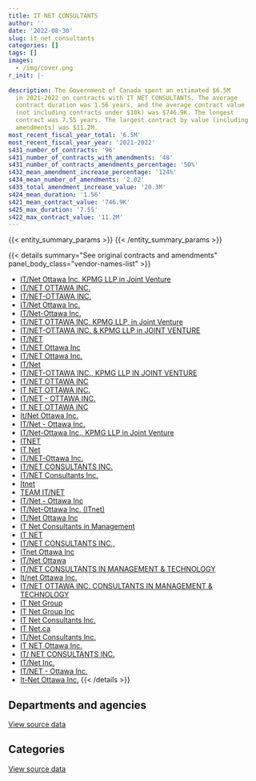 ```yaml
---
title: IT NET CONSULTANTS
author: ''
date: '2022-08-30'
slug: it_net_consultants
categories: []
tags: []
images:
  - /img/cover.png
r_init: |-
  
description: The Government of Canada spent an estimated $6.5M
  in 2021-2022 on contracts with IT NET CONSULTANTS. The average
  contract duration was 1.56 years, and the average contract value
  (not including contracts under $10k) was $746.9K. The longest
  contract was 7.55 years. The largest contract by value (including
  amendments) was $11.2M.
most_recent_fiscal_year_total: '6.5M'
most_recent_fiscal_year_year: '2021-2022'
s431_number_of_contracts: '96'
s431_number_of_contracts_with_amendments: '48'
s431_number_of_contracts_amendments_percentage: '50%'
s432_mean_amendment_increase_percentage: '124%'
s434_mean_number_of_amendments: '2.02'
s433_total_amendment_increase_value: '20.3M'
s424_mean_duration: '1.56'
s421_mean_contract_value: '746.9K'
s425_max_duration: '7.55'
s422_max_contract_value: '11.2M'
---
```


<script src="/rmarkdown-libs/htmlwidgets/htmlwidgets.js"></script>
<link href="/rmarkdown-libs/datatables-css/datatables-crosstalk.css" rel="stylesheet" />
<script src="/rmarkdown-libs/datatables-binding/datatables.js"></script>
<script src="/rmarkdown-libs/jquery/jquery-3.6.0.min.js"></script>
<link href="/rmarkdown-libs/dt-core-bootstrap/css/dataTables.bootstrap.min.css" rel="stylesheet" />
<link href="/rmarkdown-libs/dt-core-bootstrap/css/dataTables.bootstrap.extra.css" rel="stylesheet" />
<script src="/rmarkdown-libs/dt-core-bootstrap/js/jquery.dataTables.min.js"></script>
<script src="/rmarkdown-libs/dt-core-bootstrap/js/dataTables.bootstrap.min.js"></script>
<link href="/rmarkdown-libs/crosstalk/css/crosstalk.min.css" rel="stylesheet" />
<script src="/rmarkdown-libs/crosstalk/js/crosstalk.min.js"></script>
<script src="/rmarkdown-libs/htmlwidgets/htmlwidgets.js"></script>
<link href="/rmarkdown-libs/datatables-css/datatables-crosstalk.css" rel="stylesheet" />
<script src="/rmarkdown-libs/datatables-binding/datatables.js"></script>
<script src="/rmarkdown-libs/jquery/jquery-3.6.0.min.js"></script>
<link href="/rmarkdown-libs/dt-core-bootstrap/css/dataTables.bootstrap.min.css" rel="stylesheet" />
<link href="/rmarkdown-libs/dt-core-bootstrap/css/dataTables.bootstrap.extra.css" rel="stylesheet" />
<script src="/rmarkdown-libs/dt-core-bootstrap/js/jquery.dataTables.min.js"></script>
<script src="/rmarkdown-libs/dt-core-bootstrap/js/dataTables.bootstrap.min.js"></script>
<link href="/rmarkdown-libs/crosstalk/css/crosstalk.min.css" rel="stylesheet" />
<script src="/rmarkdown-libs/crosstalk/js/crosstalk.min.js"></script>

{{< entity_summary_params >}}
{{< /entity_summary_params >}}

{{< details summary="See original contracts and amendments" panel_body_class="vendor-names-list" >}}
- [IT/Net Ottawa Inc. KPMG LLP in Joint Venture](https://search.open.canada.ca/en/ct/?sort=contract_value_f%20desc&page=1&search_text=%22IT%2fNet%20Ottawa%20Inc.%20KPMG%20LLP%20in%20Joint%20Venture%22)
- [IT/NET OTTAWA INC.](https://search.open.canada.ca/en/ct/?sort=contract_value_f%20desc&page=1&search_text=%22IT%2fNET%20OTTAWA%20INC.%22)
- [IT/NET-OTTAWA INC.](https://search.open.canada.ca/en/ct/?sort=contract_value_f%20desc&page=1&search_text=%22IT%2fNET-OTTAWA%20INC.%22)
- [IT/Net Ottawa Inc.](https://search.open.canada.ca/en/ct/?sort=contract_value_f%20desc&page=1&search_text=%22IT%2fNet%20Ottawa%20Inc.%22)
- [IT/Net-Ottawa Inc.](https://search.open.canada.ca/en/ct/?sort=contract_value_f%20desc&page=1&search_text=%22IT%2fNet-Ottawa%20Inc.%22)
- [IT/NET OTTAWA INC, KPMG LLP, in Joint Venture](https://search.open.canada.ca/en/ct/?sort=contract_value_f%20desc&page=1&search_text=%22IT%2fNET%20OTTAWA%20INC%2c%20KPMG%20LLP%2c%20in%20Joint%20Venture%22)
- [IT/NET-OTTAWA INC. & KPMG LLP in JOINT VENTURE](https://search.open.canada.ca/en/ct/?sort=contract_value_f%20desc&page=1&search_text=%22IT%2fNET-OTTAWA%20INC.%20%26%20KPMG%20LLP%20in%20JOINT%20VENTURE%22)
- [IT/NET](https://search.open.canada.ca/en/ct/?sort=contract_value_f%20desc&page=1&search_text=%22IT%2fNET%22)
- [IT/NET Ottawa Inc](https://search.open.canada.ca/en/ct/?sort=contract_value_f%20desc&page=1&search_text=%22IT%2fNET%20Ottawa%20Inc%22)
- [IT/NET Ottawa Inc.](https://search.open.canada.ca/en/ct/?sort=contract_value_f%20desc&page=1&search_text=%22IT%2fNET%20Ottawa%20Inc.%22)
- [IT/Net](https://search.open.canada.ca/en/ct/?sort=contract_value_f%20desc&page=1&search_text=%22IT%2fNet%22)
- [IT/NET-OTTAWA INC., KPMG LLP IN JOINT VENTURE](https://search.open.canada.ca/en/ct/?sort=contract_value_f%20desc&page=1&search_text=%22IT%2fNET-OTTAWA%20INC.%2c%20KPMG%20LLP%20IN%20JOINT%20VENTURE%22)
- [IT/NET OTTAWA INC](https://search.open.canada.ca/en/ct/?sort=contract_value_f%20desc&page=1&search_text=%22IT%2fNET%20OTTAWA%20INC%22)
- [IT NET OTTAWA INC.](https://search.open.canada.ca/en/ct/?sort=contract_value_f%20desc&page=1&search_text=%22IT%20NET%20OTTAWA%20INC.%22)
- [IT/NET - OTTAWA INC.](https://search.open.canada.ca/en/ct/?sort=contract_value_f%20desc&page=1&search_text=%22IT%2fNET%20-%20OTTAWA%20INC.%22)
- [IT NET OTTAWA INC](https://search.open.canada.ca/en/ct/?sort=contract_value_f%20desc&page=1&search_text=%22IT%20NET%20OTTAWA%20INC%22)
- [It/Net Ottawa Inc.](https://search.open.canada.ca/en/ct/?sort=contract_value_f%20desc&page=1&search_text=%22It%2fNet%20Ottawa%20Inc.%22)
- [IT/Net - Ottawa Inc.](https://search.open.canada.ca/en/ct/?sort=contract_value_f%20desc&page=1&search_text=%22IT%2fNet%20-%20Ottawa%20Inc.%22)
- [IT/Net-Ottawa Inc., KPMG LLP in Joint Venture](https://search.open.canada.ca/en/ct/?sort=contract_value_f%20desc&page=1&search_text=%22IT%2fNet-Ottawa%20Inc.%2c%20KPMG%20LLP%20in%20Joint%20Venture%22)
- [ITNET](https://search.open.canada.ca/en/ct/?sort=contract_value_f%20desc&page=1&search_text=%22ITNET%22)
- [IT Net](https://search.open.canada.ca/en/ct/?sort=contract_value_f%20desc&page=1&search_text=%22IT%20Net%22)
- [IT/NET-Ottawa Inc.](https://search.open.canada.ca/en/ct/?sort=contract_value_f%20desc&page=1&search_text=%22IT%2fNET-Ottawa%20Inc.%22)
- [IT/NET CONSULTANTS INC.](https://search.open.canada.ca/en/ct/?sort=contract_value_f%20desc&page=1&search_text=%22IT%2fNET%20CONSULTANTS%20INC.%22)
- [IT/NET Consultants Inc.](https://search.open.canada.ca/en/ct/?sort=contract_value_f%20desc&page=1&search_text=%22IT%2fNET%20Consultants%20Inc.%22)
- [Itnet](https://search.open.canada.ca/en/ct/?sort=contract_value_f%20desc&page=1&search_text=%22Itnet%22)
- [TEAM IT/NET](https://search.open.canada.ca/en/ct/?sort=contract_value_f%20desc&page=1&search_text=%22TEAM%20IT%2fNET%22)
- [IT/Net - Ottawa Inc](https://search.open.canada.ca/en/ct/?sort=contract_value_f%20desc&page=1&search_text=%22IT%2fNet%20-%20Ottawa%20Inc%22)
- [IT/Net-Ottawa Inc. (ITnet)](https://search.open.canada.ca/en/ct/?sort=contract_value_f%20desc&page=1&search_text=%22IT%2fNet-Ottawa%20Inc.%20%28ITnet%29%22)
- [IT/Net Ottawa Inc](https://search.open.canada.ca/en/ct/?sort=contract_value_f%20desc&page=1&search_text=%22IT%2fNet%20Ottawa%20Inc%22)
- [IT Net Consultants in Management](https://search.open.canada.ca/en/ct/?sort=contract_value_f%20desc&page=1&search_text=%22IT%20Net%20Consultants%20in%20Management%22)
- [IT NET](https://search.open.canada.ca/en/ct/?sort=contract_value_f%20desc&page=1&search_text=%22IT%20NET%22)
- [IT/NET CONSULTANTS INC.,](https://search.open.canada.ca/en/ct/?sort=contract_value_f%20desc&page=1&search_text=%22IT%2fNET%20CONSULTANTS%20INC.%2c%22)
- [ITnet Ottawa Inc](https://search.open.canada.ca/en/ct/?sort=contract_value_f%20desc&page=1&search_text=%22ITnet%20Ottawa%20Inc%22)
- [IT/Net Ottawa](https://search.open.canada.ca/en/ct/?sort=contract_value_f%20desc&page=1&search_text=%22IT%2fNet%20Ottawa%22)
- [IT/NET CONSULTANTS IN MANAGEMENT & TECHNOLOGY](https://search.open.canada.ca/en/ct/?sort=contract_value_f%20desc&page=1&search_text=%22IT%2fNET%20CONSULTANTS%20IN%20MANAGEMENT%20%26%20TECHNOLOGY%22)
- [It/net Ottawa Inc.](https://search.open.canada.ca/en/ct/?sort=contract_value_f%20desc&page=1&search_text=%22It%2fnet%20Ottawa%20Inc.%22)
- [IT/NET OTTAWA INC. CONSULTANTS IN MANAGEMENT & TECHNOLOGY](https://search.open.canada.ca/en/ct/?sort=contract_value_f%20desc&page=1&search_text=%22IT%2fNET%20OTTAWA%20INC.%20CONSULTANTS%20IN%20MANAGEMENT%20%26%20TECHNOLOGY%22)
- [IT Net Group](https://search.open.canada.ca/en/ct/?sort=contract_value_f%20desc&page=1&search_text=%22IT%20Net%20Group%22)
- [IT Net Group Inc](https://search.open.canada.ca/en/ct/?sort=contract_value_f%20desc&page=1&search_text=%22IT%20Net%20Group%20Inc%22)
- [IT Net Consultants Inc.](https://search.open.canada.ca/en/ct/?sort=contract_value_f%20desc&page=1&search_text=%22IT%20Net%20Consultants%20Inc.%22)
- [IT Net.ca](https://search.open.canada.ca/en/ct/?sort=contract_value_f%20desc&page=1&search_text=%22IT%20Net.ca%22)
- [IT/Net Consultants Inc.](https://search.open.canada.ca/en/ct/?sort=contract_value_f%20desc&page=1&search_text=%22IT%2fNet%20Consultants%20Inc.%22)
- [IT NET Ottawa Inc.](https://search.open.canada.ca/en/ct/?sort=contract_value_f%20desc&page=1&search_text=%22IT%20NET%20Ottawa%20Inc.%22)
- [IT/ NET CONSULTANTS INC.](https://search.open.canada.ca/en/ct/?sort=contract_value_f%20desc&page=1&search_text=%22IT%2f%20NET%20CONSULTANTS%20INC.%22)
- [IT/Net Inc.](https://search.open.canada.ca/en/ct/?sort=contract_value_f%20desc&page=1&search_text=%22IT%2fNet%20Inc.%22)
- [IT/NET - Ottawa Inc.](https://search.open.canada.ca/en/ct/?sort=contract_value_f%20desc&page=1&search_text=%22IT%2fNET%20-%20Ottawa%20Inc.%22)
- [It-Net Ottawa Inc.](https://search.open.canada.ca/en/ct/?sort=contract_value_f%20desc&page=1&search_text=%22It-Net%20Ottawa%20Inc.%22)
{{< /details >}}

## Departments and agencies

<div id="htmlwidget-1" style="width:100%;height:auto;" class="datatables html-widget"></div>
<script type="application/json" data-for="htmlwidget-1">{"x":{"style":"bootstrap","filter":"none","vertical":false,"data":[["<a href=\"/departments/aafc-aac/\">Agriculture and Agri-Food Canada<\/a>","<a href=\"/departments/aandc-aadnc/\">Crown-Indigenous Relations and Northern Affairs Canada<\/a>","<a href=\"/departments/cbsa-asfc/\">Canada Border Services Agency<\/a>","<a href=\"/departments/cra-arc/\">Canada Revenue Agency<\/a>","<a href=\"/departments/csa-asc/\">Canadian Space Agency<\/a>","<a href=\"/departments/csc-scc/\">Correctional Service of Canada<\/a>","<a href=\"/departments/cta-otc/\">Canadian Transportation Agency<\/a>","<a href=\"/departments/dfatd-maecd/\">Global Affairs Canada<\/a>","<a href=\"/departments/dfo-mpo/\">Fisheries and Oceans Canada<\/a>","<a href=\"/departments/dnd-mdn/\">National Defence<\/a>","<a href=\"/departments/ec/\">Environment and Climate Change Canada<\/a>","<a href=\"/departments/elections/\">Elections Canada<\/a>","<a href=\"/departments/esdc-edsc/\">Employment and Social Development Canada<\/a>","<a href=\"/departments/hc-sc/\">Health Canada<\/a>","<a href=\"/departments/ic/\">Innovation, Science and Economic Development Canada<\/a>","<a href=\"/departments/lac-bac/\">Library and Archives Canada<\/a>","<a href=\"/departments/oag-bvg/\">Office of the Auditor General of Canada<\/a>","<a href=\"/departments/pwgsc-tpsgc/\">Public Services and Procurement Canada<\/a>","<a href=\"/departments/ssc-spc/\">Shared Services Canada<\/a>"],[670134.45,371723.01,267991.9,347264.21,45245.3,null,68515.39,884554.5,14845.94,4940019.91,90068.56,901470.87,685577.45,1253762.03,398194.51,483780.59,null,933832.39,null],[671970.43,158847.94,268726.13,1040.05,null,14582.24,290299.83,833628.95,147476.3,5163328.67,90315.32,345779.28,362527.06,1257197,171214.94,339092.78,null,1730399.16,null],[670134.45,null,179150.75,10259.95,null,25246.87,250234.83,625278.63,321022.83,3691741.03,37982.3,null,null,1253762.03,null,347334.02,null,1662911.57,null],[670134.45,null,null,null,null,null,null,568033.21,null,205593.16,102692.9,null,815969.67,1253762.03,95801.4,379660.72,231531.89,1688358.2,486899.21]],"container":"<table class=\"table table-striped table-hover row-border order-column display\">\n  <thead>\n    <tr>\n      <th>Department<\/th>\n      <th>2018-2019<\/th>\n      <th>2019-2020<\/th>\n      <th>2020-2021<\/th>\n      <th>2021-2022<\/th>\n    <\/tr>\n  <\/thead>\n<\/table>","options":{"order":[[4,"desc"]],"pageLength":10,"autoWidth":true,"columnDefs":[{"targets":1,"render":"function(data, type, row, meta) {\n    return type !== 'display' ? data : DTWidget.formatCurrency(data, \"$\", 2, 3, \",\", \".\", true, null);\n  }"},{"targets":2,"render":"function(data, type, row, meta) {\n    return type !== 'display' ? data : DTWidget.formatCurrency(data, \"$\", 2, 3, \",\", \".\", true, null);\n  }"},{"targets":3,"render":"function(data, type, row, meta) {\n    return type !== 'display' ? data : DTWidget.formatCurrency(data, \"$\", 2, 3, \",\", \".\", true, null);\n  }"},{"targets":4,"render":"function(data, type, row, meta) {\n    return type !== 'display' ? data : DTWidget.formatCurrency(data, \"$\", 2, 3, \",\", \".\", true, null);\n  }"},{"width":"16%","targets":[1,2,3,4]},{"className":"dt-right","targets":[1,2,3,4]}],"orderClasses":false}},"evals":["options.columnDefs.0.render","options.columnDefs.1.render","options.columnDefs.2.render","options.columnDefs.3.render"],"jsHooks":[]}</script>
<p class="text-right">
<a href="https://github.com/GoC-Spending/contracts-data/tree/main/data/out/vendors/it_net_consultants/summary_by_fiscal_year_by_department.csv" class="source-data-link btn btn-link">View source data</a>
</p>

## Categories

<div id="htmlwidget-2" style="width:100%;height:auto;" class="datatables html-widget"></div>
<script type="application/json" data-for="htmlwidget-2">{"x":{"style":"bootstrap","filter":"none","vertical":false,"data":[["<a href=\"/categories/defence/\">Defence<\/a>","<a href=\"/categories/professional_services/\">Professional services<\/a>","<a href=\"/categories/information_technology/\">Information technology<\/a>","<a href=\"/categories/industrial_products_and_services/\">Industrial products and services<\/a>","<a href=\"/categories/human_capital/\">Human capital<\/a>"],[1022078.38,4357948.08,6976954.55,null,null],[1422360.02,4304074.48,6119991.6,null,null],[404167.87,3781846.88,4727444.51,161600,null],[null,890986.68,5406949.92,161600,38900.25]],"container":"<table class=\"table table-striped table-hover row-border order-column display\">\n  <thead>\n    <tr>\n      <th>Category<\/th>\n      <th>2018-2019<\/th>\n      <th>2019-2020<\/th>\n      <th>2020-2021<\/th>\n      <th>2021-2022<\/th>\n    <\/tr>\n  <\/thead>\n<\/table>","options":{"order":[[4,"desc"]],"dom":"t","pageLength":30,"autoWidth":true,"columnDefs":[{"targets":1,"render":"function(data, type, row, meta) {\n    return type !== 'display' ? data : DTWidget.formatCurrency(data, \"$\", 2, 3, \",\", \".\", true, null);\n  }"},{"targets":2,"render":"function(data, type, row, meta) {\n    return type !== 'display' ? data : DTWidget.formatCurrency(data, \"$\", 2, 3, \",\", \".\", true, null);\n  }"},{"targets":3,"render":"function(data, type, row, meta) {\n    return type !== 'display' ? data : DTWidget.formatCurrency(data, \"$\", 2, 3, \",\", \".\", true, null);\n  }"},{"targets":4,"render":"function(data, type, row, meta) {\n    return type !== 'display' ? data : DTWidget.formatCurrency(data, \"$\", 2, 3, \",\", \".\", true, null);\n  }"},{"width":"16%","targets":[1,2,3,4]},{"className":"dt-right","targets":[1,2,3,4]}],"orderClasses":false,"lengthMenu":[10,25,30,50,100]}},"evals":["options.columnDefs.0.render","options.columnDefs.1.render","options.columnDefs.2.render","options.columnDefs.3.render"],"jsHooks":[]}</script>
<p class="text-right">
<a href="https://github.com/GoC-Spending/contracts-data/tree/main/data/out/vendors/it_net_consultants/summary_by_fiscal_year_by_category.csv" class="source-data-link btn btn-link">View source data</a>
</p>

